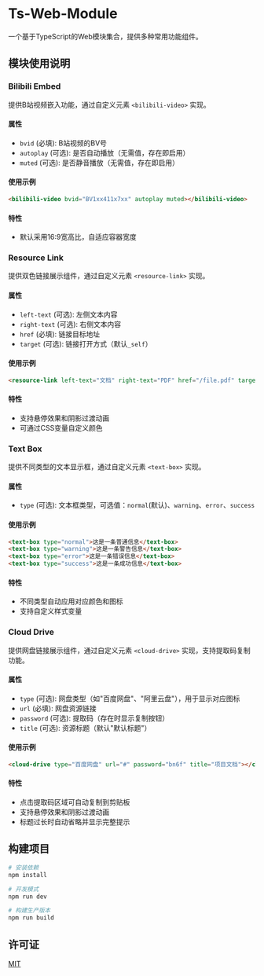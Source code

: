 # Ts-Web-Module

一个基于TypeScript的Web模块集合，提供多种常用功能组件。

## 模块使用说明

### Bilibili Embed

提供B站视频嵌入功能，通过自定义元素 `<bilibili-video>` 实现。

#### 属性

- `bvid` (必填): B站视频的BV号
- `autoplay` (可选): 是否自动播放（无需值，存在即启用）
- `muted` (可选): 是否静音播放（无需值，存在即启用）

#### 使用示例

```html
<bilibili-video bvid="BV1xx411x7xx" autoplay muted></bilibili-video>
```

#### 特性

- 默认采用16:9宽高比，自适应容器宽度

### Resource Link

提供双色链接展示组件，通过自定义元素 `<resource-link>` 实现。

#### 属性

- `left-text` (可选): 左侧文本内容
- `right-text` (可选): 右侧文本内容
- `href` (必填): 链接目标地址
- `target` (可选): 链接打开方式（默认`_self`）

#### 使用示例

```html
<resource-link left-text="文档" right-text="PDF" href="/file.pdf" target="_blank"></resource-link>
```

#### 特性

- 支持悬停效果和阴影过渡动画
- 可通过CSS变量自定义颜色

### Text Box

提供不同类型的文本显示框，通过自定义元素 `<text-box>` 实现。

#### 属性
- `type` (可选): 文本框类型，可选值：`normal`(默认)、`warning`、`error`、`success`

#### 使用示例
```html
<text-box type="normal">这是一条普通信息</text-box>
<text-box type="warning">这是一条警告信息</text-box>
<text-box type="error">这是一条错误信息</text-box>
<text-box type="success">这是一条成功信息</text-box>
```

#### 特性
- 不同类型自动应用对应颜色和图标
- 支持自定义样式变量

### Cloud Drive

提供网盘链接展示组件，通过自定义元素 `<cloud-drive>` 实现，支持提取码复制功能。

#### 属性
- `type` (可选): 网盘类型（如"百度网盘"、"阿里云盘"），用于显示对应图标
- `url` (必填): 网盘资源链接
- `password` (可选): 提取码（存在时显示复制按钮）
- `title` (可选): 资源标题（默认"默认标题"）

#### 使用示例
```html
<cloud-drive type="百度网盘" url="#" password="bn6f" title="项目文档"></cloud-drive>
```

#### 特性
- 点击提取码区域可自动复制到剪贴板
- 支持悬停效果和阴影过渡动画
- 标题过长时自动省略并显示完整提示

## 构建项目

```bash
# 安装依赖
npm install

# 开发模式
npm run dev

# 构建生产版本
npm run build
```

## 许可证

[MIT](LICENSE)
